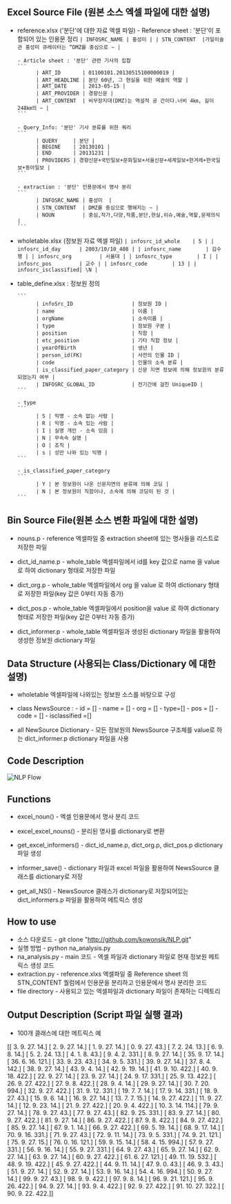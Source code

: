 ##  Excel Source File (원본 소스  엑셀 파일에 대한 설명)
- reference.xlsx ('분단'에 대한 자료 엑셀 파일)
      - Reference sheet : '분단'이 포함되어 있는 인용문 정리
      ```
            | INFOSRC_NAME | 홍성미 |
            | STN_CONTENT  |가일미술관 홍성미 큐레이터는 “DMZ를 중심으로 ~ |
      ```

      - Article sheet : '분단' 관련 기사의 집합
      ```
            | ART_ID       | 01100101.20130515100000019 |
            | ART_HEADLINE | 분단 60년, 그 현실을 위한 예술의 역할 |
            | ART_DATE     | 2013-05-15 |
            | ART_PROVIDER | 경향신문 |
            | ART_CONTENT  | 비무장지대(DMZ)는 역설적 공 간이다.너비 4㎞, 길이 248㎞의 ~ |
      ```

      - Query_Info: '분단' 기사 분류를 위한 쿼리
      ```
            | QUERY     | 분단 |
            | BEGINE    | 20130101 |
            | END       | 20131231 |
            | PROVIDERS | 경향신문+국민일보+문화일보+서울신문+세계일보+한겨레+한국일보+동아일보 |
      ```
      
      - extraction : '분단' 인용문에서 명사 분리
      ```
            | INFOSRC_NAME | 홍성미  |
            | STN_CONTENT  | DMZ를 중심으로 행해지는 ~ |
            | NOUN         | 중심,작가,다양,작품,분단,현실,이슈,예술,역할,문제의식 |
      ```

- wholetable.xlsx (정보원 자료 엑셀 파일)
      ```
            | infosrc_id_whole    | 5 |
            | infosrc_id_day      | 2003/10/10_408 |
            | infosrc_name        | 김수행 |
            | infosrc_org         | 서울대 |
            | infosrc_type        | I |
            | infosrc_pos         | 교수 |
            | infosrc_code        | 13 |
            | infosrc_isclassified| \N |
      ```


- table_define.xlsx : 정보원 정의

      ```
            | infoSrc_ID                   | 정보원 ID |
            | name                         | 이름 |
            | orgName                      | 소속이름 |
            | type                         | 정보원 구분 |
            | position                     | 직함 |
            | etc_position                 | 기타 직함 정보 |
            | yearOfBirth                  | 생년 |
            | person_id(FK)                | 사전의 인물 ID |
            | code                         | 인물의 소속 분류 |
            | is_classified_paper_category | 신문 지면 정보에 의해 정보원의 분류되었는지 여부 |
            | INFOSRC_GLOBAL_ID            | 전기간에 걸친 UniqueID |
      ```

      - type
      ```
            | S | 익명 - 소속 없는 사람 |
            | R | 익명 - 소속 있는 사람 |
            | I | 실명 개인 - 소속 있음 |
            | N | 무속속 실명 |
            | O | 조직 |
            | s | 성만 나와 있는 익명 |
      ```

      - is_classified_paper_category
      ```
            | Y | 본 정보원이 나온 신문지면의 분류에 의해 코딩 |
            | N | 본 정보원이 직함이나, 소속에 의해 코딩이 된 것 |
      ```


##  Bin  Source File(원본 소스 변환 파일에 대한 설명)
-  nouns.p
       - reference 엑셀파일 중 extraction sheet에 있는 명사들을 리스트로 저장한 파일

-  dict_id_name.p
       - whole_table 엑셀파일에서 id를 key 값으로 name 을 value 로 하여 dictionary 형태로 저장한 파일

-  dict_org.p
       - whole_table 엑셀파일에서 org 을 value 로 하여 dictionary 형태로 저장한 파일(key 값은 0부터 자동 증가)

-  dict_pos.p
       - whole_table 엑셀파일에서 position을 value 로 하여 dictionary 형태로 저장한 파일(key 값은 0부터 자동 증가)

-  dict_informer.p
       - whole_table 엑셀파일과 생성된 dictionary 파일을 활용하여 생성한 정보원 dictionary 파일



## Data Structure (사용되는 Class/Dictionary 에 대한 설명)
- wholetable 엑셀파일에 나와있는 정보원 소스를 바탕으로 구성
- class NewsSource :
       - id = [] 
       - name = [] 
       - org = [] 
       - type=[]
       - pos = [] 
       - code = []
       - isclassified =[]

- all NewSource Dictionary
       - 모든 정보원의 NewsSource 구조체를 value로 하는 dict_informer.p dictionary 파일을 사용



## Code Description 
![NLP Flow](https://raw.githubusercontent.com/kowonsik/NLP/master/file/NLP_flow.png)

## Functions
- excel_noun()
       - 엑셀 인용문에서 명사 분리 코드

- excel_excel_nouns()
       - 분리된 명사를 dictionary로 변환

- get_excel_informers()
       - dict_id_name.p, dict_org.p, dict_pos.p dictionary 파일 생성

- informer_save()
       - dictionary 파일과 excel 파일을 활용하여 NewsSource 클래스를 dictionary로 저장

- get_all_NS()
       - NewsSource 클래스가 dictionary로 저장되어있는 dict_informers.p 파일을 활용하여 메트릭스 생성
 
## How to use
- 소스 다운로드
       - git clone "http://github.com/kowonsik/NLP.git"
- 실행 방법
       - python na_analysis.py
- na_analysis.py
       - main 코드
       - 엑셀 파일과 dictionary 파일로 현재 정보원 메트릭스 생성 코드
- extraction.py
       - reference.xlxs 엑셀파일 중 Reference sheet 의 STN_CONTENT 퀄럼에서 인용문을 분리하고 인용문에서 명사 분리한 코드
- file directory
       - 사용되고 있는 엑셀파일과 dictionary 파일이 존재하는 디렉토리
 
## Output Description (Script 파일 실행 결과)
- 100개 클래스에 대한 메트릭스 예

[[   3.    9.   27.   14.]
 [   2.    9.   27.   14.]
 [   1.    9.   27.   14.]
 [   0.    9.   27.   43.]
 [   7.    2.   24.   13.]
 [   6.    9.    8.   14.]
 [   5.    2.   24.   13.]
 [   4.    1.    8.   43.]
 [   9.    4.    2.  331.]
 [   8.    9.   27.   14.]
 [  35.    9.   17.   14.]
 [  36.    6.   16.  121.]
 [  33.    9.   23.   43.]
 [  34.    9.    5.  331.]
 [  39.    9.   27.   14.]
 [  37.    8.    4.  142.]
 [  38.    9.   27.   14.]
 [  43.    9.    4.   14.]
 [  42.    9.   19.   14.]
 [  41.    9.   10.  422.]
 [  40.    9.   18.  422.]
 [  22.    9.   27.   14.]
 [  23.    9.   27.   14.]
 [  24.    9.   17.  331.]
 [  25.    9.   13.  422.]
 [  26.    9.   27.  422.]
 [  27.    9.    8.  422.]
 [  28.    9.    4.   14.]
 [  29.    9.   27.   14.]
 [  30.    7.   20.  994.]
 [  32.    9.   27.  422.]
 [  31.    9.   12.  331.]
 [  19.    7.    7.   14.]
 [  17.    9.   14.  331.]
 [  18.    9.   27.   43.]
 [  15.    9.    6.   14.]
 [  16.    9.   27.   14.]
 [  13.    7.    7.   15.]
 [  14.    9.   27.  422.]
 [  11.    9.   27.   14.]
 [  12.    9.   23.   14.]
 [  21.    9.   27.  422.]
 [  20.    9.    4.  422.]
 [  10.    3.   14.  114.]
 [  79.    9.   27.   14.]
 [  78.    9.   27.   43.]
 [  77.    9.   27.   43.]
 [  82.    9.   25.  331.]
 [  83.    9.   27.   14.]
 [  80.    9.   27.  422.]
 [  81.    9.   27.   14.]
 [  86.    9.   27.  422.]
 [  87.    9.    8.  422.]
 [  84.    9.   27.  422.]
 [  85.    9.   27.   14.]
 [  67.    9.    1.   14.]
 [  66.    9.   27.  422.]
 [  69.    5.   19.   14.]
 [  68.    9.   17.   14.]
 [  70.    9.   16.  331.]
 [  71.    9.   27.   43.]
 [  72.    9.   11.   14.]
 [  73.    9.    5.  331.]
 [  74.    9.   21.  121.]
 [  75.    9.   27.   15.]
 [  76.    0.   16.  121.]
 [  59.    9.   15.   14.]
 [  58.    4.   15.  994.]
 [  57.    9.   27.  331.]
 [  56.    9.   16.   14.]
 [  55.    9.   27.  331.]
 [  64.    9.   27.   43.]
 [  65.    9.   27.   14.]
 [  62.    9.   27.   14.]
 [  63.    9.   27.   14.]
 [  60.    9.   27.  422.]
 [  61.    6.   27.  121.]
 [  49.   11.   19.  532.]
 [  48.    9.   19.  422.]
 [  45.    9.   27.  422.]
 [  44.    9.   11.   14.]
 [  47.    9.    0.   43.]
 [  46.    9.    3.   43.]
 [  51.    9.   27.   14.]
 [  52.    9.   27.   14.]
 [  53.    9.   16.   14.]
 [  54.    4.   16.  994.]
 [  50.    9.   27.   14.]
 [  99.    9.   27.   43.]
 [  98.    9.    9.  422.]
 [  97.    9.    8.   14.]
 [  96.    9.   21.  121.]
 [  95.    9.   26.  422.]
 [  94.    9.   27.   14.]
 [  93.    9.    4.  422.]
 [  92.    9.   27.  422.]
 [  91.   10.   27.  322.]
 [  90.    9.   22.  422.]]












